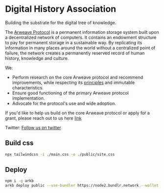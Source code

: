 # Digital History Association

Building the substrate for the digital tree of knowledge.

The [Arweave Protocol](https://arwiki.arweave.dev/#/en/category/the_arweave_protocol) is a permanent information storage system built upon a decentralized network of computers. It contains an endowment structure to pay for permanent storage in a sustainable way. By replicating its information in many places around the world without a centralized point of failure, the network creates a permanently reserved record of human history, knowledge and culture.

We: 

* Perform research on the core Arweave protocol and recommend improvements, while respecting its [principles](https://arwiki.arweave.dev/#/en/Arweave) and immutable characteristics.
* Ensure good functioning of the primary Arweave protocol implementation.
* Advocate for the protocol's use and wide adoption.

If you'd like to help us build on the core Arweave protocol or apply for a grant, please reach out to us here [link](https://uvva5jjerq4.typeform.com/to/pUTlecah)


Twitter: [Follow us on twitter](https://twitter.com/dh_association)

## Build css

```sh
npx tailwindcss -i ./main.css -o ./public/site.css 
```

## Deploy

```sh
npm i -g arkb
arkb deploy public --use-bundler https://node2.bundlr.network --wallet wallet.json
```